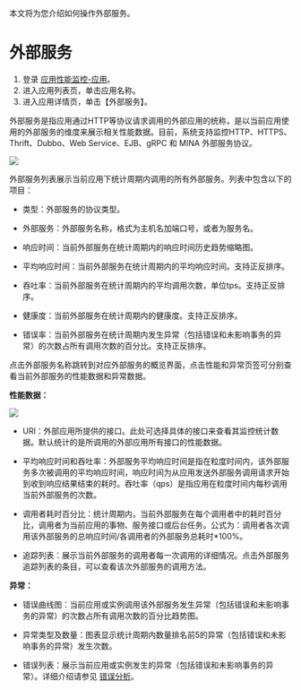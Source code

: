 本文将为您介绍如何操作外部服务。

# 外部服务

1. 登录 [应用性能监控-应用](https://console.cloud.tencent.com/monitor/tapm/application/list)。
2. 进入应用列表页，单击应用名称。
3. 进入应用详情页，单击【外部服务】。

外部服务是指应用通过HTTP等协议请求调用的外部应用的统称，是以当前应用使用的外部服务的维度来展示相关性能数据。目前，系统支持监控HTTP、HTTPS、Thrift、Dubbo、Web Service、EJB、gRPC 和 MINA 外部服务协议。

![](https://main.qcloudimg.com/raw/b2353f725335f7f409fa5963fd8a03cb.png)

外部服务列表展示当前应用下统计周期内调用的所有外部服务。列表中包含以下的项目：

-   类型：外部服务的协议类型。

-   外部服务：外部服务名称，格式为主机名加端口号，或者为服务名。

-   响应时间：当前外部服务在统计周期内的响应时间历史趋势缩略图。

-   平均响应时间：当前外部服务在统计周期内的平均响应时间。支持正反排序。

-   吞吐率：当前外部服务在统计周期内的平均调用次数，单位tps。支持正反排序。

-   健康度：当前外部服务在统计周期内的健康度。支持正反排序。

-   错误率：当前外部服务在统计周期内发生异常（包括错误和未影响事务的异常）的次数占所有调用次数的百分比。支持正反排序。

点击外部服务名称跳转到对应外部服务的概览界面，点击性能和异常页签可分别查看当前外部服务的性能数据和异常数据。

**性能数据：**

![](https://main.qcloudimg.com/raw/fb88fb537e3021f1d22b816a97397ab8.png)

-   URI：外部应用所提供的接口。此处可选择具体的接口来查看其监控统计数据。默认统计的是所调用的外部应用所有接口的性能数据。

-   平均响应时间和吞吐率：外部服务平均响应时间是指在粒度时间内，该外部服务多次被调用的平均响应时间，响应时间为从应用发送外部服务调用请求开始到收到响应结果结束的耗时。吞吐率（qps）是指应用在粒度时间内每秒调用当前外部服务的次数。

-   调用者耗时百分比：统计周期内，当前外部服务在每个调用者中的耗时百分比，调用者为当前应用的事物、服务接口或后台任务。公式为：调用者各次调用该外部服务的总响应时间/各调用者的外部服务总耗时\*100%。

-   追踪列表：展示当前外部服务的调用者每一次调用的详细情况。点击外部服务追踪列表的条目，可以查看该次外部服务的调用方法。

**异常：**

-   错误曲线图：当前应用或实例调用该外部服务发生异常（包括错误和未影响事务的异常）的次数占所有调用次数的百分比趋势图。

-   异常类型及数量：图表显示统计周期内数量排名前5的异常（包括错误和未影响事务的异常）发生次数。

-   错误列表：展示当前应用或实例发生的异常（包括错误和未影响事务的异常）。详细介绍请参见 [错误分析](../错误分析/transaction_error.html)。